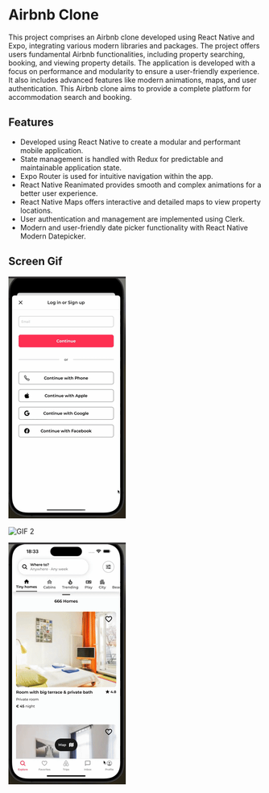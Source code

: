 <h1>Airbnb Clone</h1>

<p>
This project comprises an Airbnb clone developed using React Native and Expo, integrating various modern libraries and packages. The project offers users fundamental Airbnb functionalities, including property searching, booking, and viewing property details. The application is developed with a focus on performance and modularity to ensure a user-friendly experience. It also includes advanced features like modern animations, maps, and user authentication. This Airbnb clone aims to provide a complete platform for accommodation search and booking.
</p>

<h2>Features</h2>

<ul>
    <li>Developed using React Native to create a modular and performant mobile application.</li>
    <li>State management is handled with Redux for predictable and maintainable application state.</li>
    <li>Expo Router is used for intuitive navigation within the app.</li>
    <li>React Native Reanimated provides smooth and complex animations for a better user experience.</li>
    <li>React Native Maps offers interactive and detailed maps to view property locations.</li>
    <li>User authentication and management are implemented using Clerk.</li>
    <li>Modern and user-friendly date picker functionality with React Native Modern Datepicker.</li>
</ul>

<h2>Screen Gif</h2>

![GIF 1](./gif1.gif)  

![GIF 2](./gif2.gif)  

![GIF 3](./gif3.gif)



